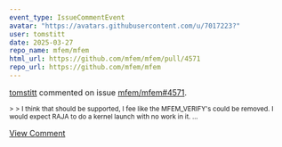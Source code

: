 ```yaml
---
event_type: IssueCommentEvent
avatar: "https://avatars.githubusercontent.com/u/7017223?"
user: tomstitt
date: 2025-03-27
repo_name: mfem/mfem
html_url: https://github.com/mfem/mfem/pull/4571
repo_url: https://github.com/mfem/mfem
---
```


<a href='https://github.com/tomstitt' target='_blank'>tomstitt</a> commented on issue <a href='https://github.com/mfem/mfem/pull/4571' target='_blank'>mfem/mfem#4571</a>.

<small>> > I think that should be supported, I fee like the MFEM_VERIFY's could be removed. I would expect RAJA to do a kernel launch with no work in it....</small>

<a href='https://github.com/mfem/mfem/pull/4571' target='_blank'>View Comment</a>